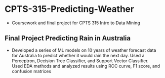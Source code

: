# CPTS-315-Predicting-Weather
- Coursework and final project for CPTS 315 Intro to Data Mining
## Final Project Predicting Rain in Australia
- Developed a series of ML models on 10 years of weather forecast data for Australia to predict whether it would rain the next day. Used a Perceptron, Decision Tree Classifier, and Support Vector Classifier. Used EDA methods and analyzed results using ROC curve, F1 score, and confusion matrices
